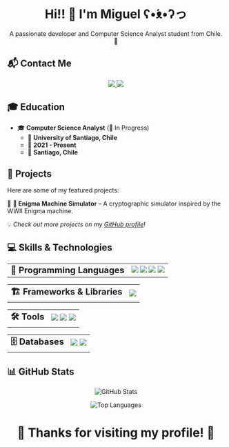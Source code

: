 <h1 align="center">Hi!! 👋 I'm Miguel ʕ•́ᴥ•̀ʔっ </h1>

<p align="center">
  A passionate developer and Computer Science Analyst student from Chile. 🚀  
</p>

## 📬 Contact Me  

<p align="center">
  <a href="https://www.linkedin.com/in/miguel-olivares-34953532a/">
    <img src="https://img.shields.io/badge/LinkedIn-0077B5?style=for-the-badge&logo=linkedin&logoColor=white">
  </a>
  <a href="mailto:migelito.olivaresmmiguel-olivares-34953532a/@gmail.com">
    <img src="https://img.shields.io/badge/Email-D14836?style=for-the-badge&logo=gmail&logoColor=white">
  </a>
</p>


## 🎓 Education  

- 🎓 **Computer Science Analyst** (📌 In Progress)
  - 🏫 **University of Santiago, Chile**
  - 📅 **2021 - Present**
  - 📍 **Santiago, Chile**

## 🚀 Projects  

Here are some of my featured projects:  

🔹 **🔐 Enigma Machine Simulator** – A cryptographic simulator inspired by the WWII Enigma machine.  

💡 *Check out more projects on my [GitHub profile](https://github.com/EsFiaRn0)!*  

## 💻 Skills & Technologies  

<table>
  <tr>
    <td><strong style="font-size: 20px;"> 🚀 Programming Languages</strong></td>
    <td align="right">
      <img src="https://img.shields.io/badge/Python-3776AB?style=for-the-badge&logo=python&logoColor=white"/>
      <img src="https://img.shields.io/badge/JavaScript-F7DF1E?style=for-the-badge&logo=javascript&logoColor=black"/>
      <img src="https://img.shields.io/badge/C-A8B9CC?style=for-the-badge&logo=c&logoColor=white"/>
      <img src="https://img.shields.io/badge/C++-00599C?style=for-the-badge&logo=cplusplus&logoColor=white"/>
    </td>
  </tr>
</table>

<table> 
  <tr>
    <td><strong style="font-size: 20px;"> 🏗️ Frameworks & Libraries</strong></td>
    <td align="right">
      <img src="https://img.shields.io/badge/Flask-000000?style=for-the-badge&logo=flask&logoColor=white"/>
    </td>
  </tr>
</table>

<table>
  <tr>
    <td><strong style="font-size: 20px;">🛠️ Tools</strong></td>
    <td align="right">
      <img src="https://img.shields.io/badge/Git-F05032?style=for-the-badge&logo=git&logoColor=white"/>
      <img src="https://img.shields.io/badge/GitHub-181717?style=for-the-badge&logo=github&logoColor=white"/>
      <img src="https://img.shields.io/badge/VS%20Code-007ACC?style=for-the-badge&logo=visual-studio-code&logoColor=white"/>
    </td>
  </tr>
</table>

<table>
  <tr>
    <td><strong style="font-size: 20px;">🗄️ Databases</strong></td>
    <td align="right">
      <img src="https://img.shields.io/badge/MySQL-4479A1?style=for-the-badge&logo=mysql&logoColor=white"/>
      <img src="https://img.shields.io/badge/SQLite-003B57?style=for-the-badge&logo=sqlite&logoColor=white"/>
    </td>
  </tr>
</table>


## 📊 GitHub Stats  

<p align="center">
  <img src="https://github-readme-stats.vercel.app/api?username=EsFiaRn0&show_icons=true&theme=cobalt&cache_seconds=3600" alt="GitHub Stats">
</p>

<p align="center">
  <img src="https://github-readme-stats.vercel.app/api/top-langs/?username=EsFiaRn0&layout=compact&theme=cobalt" alt="Top Languages">
</p>


<h1 align="center">🚀 Thanks for visiting my profile! 🚀 </h1>
